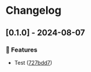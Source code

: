 # Changelog
## [0.1.0] - 2024-08-07

### :rocket: Features

- Test ([727bdd7](https://github.com/ares-b/test-ci/commit/727bdd75f6be78ac7dea43597ec0876a793535ec))

